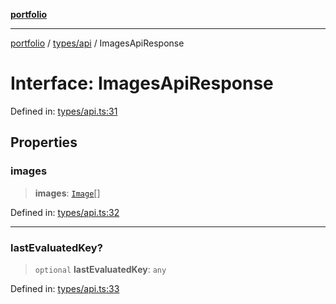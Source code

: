 [**portfolio**](../../../README.md)

***

[portfolio](../../../modules.md) / [types/api](../README.md) / ImagesApiResponse

# Interface: ImagesApiResponse

Defined in: [types/api.ts:31](https://github.com/tnorlund/Portfolio/blob/4b6e60fb9a0d091ad145e051bf9d5ff85594d9af/portfolio/types/api.ts#L31)

## Properties

### images

> **images**: [`Image`](Image.md)[]

Defined in: [types/api.ts:32](https://github.com/tnorlund/Portfolio/blob/4b6e60fb9a0d091ad145e051bf9d5ff85594d9af/portfolio/types/api.ts#L32)

***

### lastEvaluatedKey?

> `optional` **lastEvaluatedKey**: `any`

Defined in: [types/api.ts:33](https://github.com/tnorlund/Portfolio/blob/4b6e60fb9a0d091ad145e051bf9d5ff85594d9af/portfolio/types/api.ts#L33)
